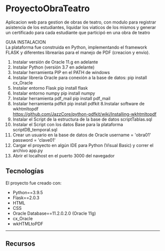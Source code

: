 # ProyectoObraTeatro
Aplicacion web para gestion de obras de teatro, con modulo para registrar asistencia de los estudiantes, liquidar los viaticos de los mismos y generar un certificado para cada estudiante que participó en una obra de teatro


GUIA INSTALACION  
La plataforma fue construida en Python, implementando el framework FLASK y diferentes librearías para el manejo de PDF (creacion y envio).

1. Instalar versión de Oracle 11.g en adelante
2. Instalar Python (versión 3.7 en adelante)
3. Instalar herramienta PIP en el PATH de windows
4. Instalar librería Oracle para conexión a la base de datos:
        pip install cx_Oracle
5. Instalar entorno Flask
        pip install flask
6. Instalar entorno numpy
        pip install numpy
6. Instalar herramienta pdf_mail
        pip install pdf_mail
7. Instalar herramienta pdfkit
        pip install pdfkit
8.Instalar software de wkhtmltopdf  
        https://github.com/JazzCore/python-pdfkit/wiki/Installing-wkhtmltopdf
9. Instalar el Script de la estructura de la base de datos
	scriptTablas.sql
10. Instalar el Script con los datos Base para la plataforma
	scriptDB_temporal.sql
11. Crear un usuario en la base de datos de Oracle
	username = 'obra01'
        password = 'clave01'
12. Cargar el proyecto en algún IDE para Python (Visual Basic) y correr el archivo app.py
13. Abrir el localhost en el puerto 3000 del navegador




## Tecnologías
El proyecto fue creado con:
* Python==3.9.5
* Flask==2.0.3
* HTML
* CSS
* Oracle Database==11.2.0.2.0 (Oracle 11g)
* cx_Oracle
* wkHTMLtoPDF

___
## Recursos
